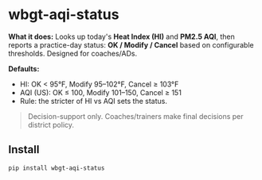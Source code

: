 # wbgt-aqi-status

**What it does:** Looks up today's **Heat Index (HI)** and **PM2.5 AQI**, then reports a practice-day status: **OK / Modify / Cancel** based on configurable thresholds. Designed for coaches/ADs.

**Defaults:**
- HI: OK < 95°F, Modify 95–102°F, Cancel ≥ 103°F
- AQI (US): OK ≤ 100, Modify 101–150, Cancel ≥ 151
- Rule: the stricter of HI vs AQI sets the status.

> Decision-support only. Coaches/trainers make final decisions per district policy.

## Install
```bash
pip install wbgt-aqi-status
